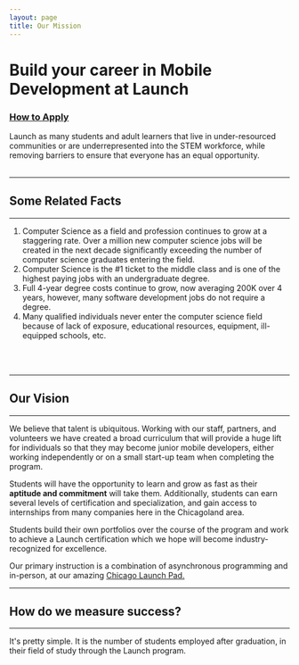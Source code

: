 ```yaml
---
layout: page
title: Our Mission
---
```

# Build your career in Mobile Development at Launch

### [How to Apply](./student_application)


<div class="boxBorder">
Launch as many students and adult learners that live in under-resourced communities or are underrepresented into the STEM workforce, while removing barriers to ensure that everyone has an equal opportunity.
</div>
<br>

---
## Some Related Facts
---
1. Computer Science as a field and profession continues to grow at a staggering rate. Over a million new computer science jobs will be created in the next decade significantly exceeding the number of computer science graduates entering the field.
2. Computer Science is the #1 ticket to the middle class and is one of the highest paying jobs with an undergraduate degree.
3. Full 4-year degree costs continue to grow, now averaging 200K over 4 years, however, many software development jobs do not require a degree.
4. Many qualified individuals never enter the computer science field because of lack of exposure, educational resources, equipment, ill-equipped schools, etc.
<br>
<br>

---
## Our Vision
---
We believe that talent is ubiquitous. Working with our staff, partners, and volunteers we have created a broad curriculum that will provide a huge lift for individuals so that they may become junior mobile developers, either working independently or on a small start-up team when completing the program.

Students will have the opportunity to learn and grow as fast as their **aptitude and commitment** will take them. Additionally, students can earn several levels of certification and specialization, and gain access to internships from many companies here in the Chicagoland area.

Students build their own portfolios over the course of the program and work to achieve a Launch certification which we hope will become industry-recognized for excellence.

Our primary instruction is a combination of asynchronous programming and in-person, at our amazing  [Chicago Launch Pad.](./location)

---
## How do we measure success?
---
It's pretty simple. It is the number of students employed after graduation, in their field of study through the Launch program. 
